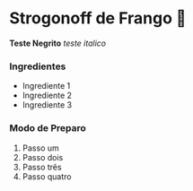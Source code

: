 # Strogonoff de Frango 🐔
**Teste Negrito**
_teste italico_

### Ingredientes
 - Ingrediente 1
 - Ingrediente 2
 - Ingrediente 3

### Modo de Preparo
 1. Passo um
 2. Passo dois
 3. Passo três
 4. Passo quatro
